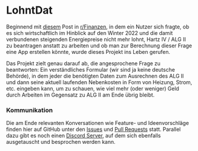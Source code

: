 # LohntDat

Beginnend mit [diesem](https://www.reddit.com/r/Finanzen/comments/wihglw/app_hartziv_oder_arbeiten/) Post in [r/Finanzen](https://www.reddit.com/r/Finanzen/),
in dem ein Nutzer sich fragte, ob es sich wirtschaftlich im Hinblick auf den Winter 2022 und die damit verbundenen steigenden Energiepreise nicht mehr lohnt,
Hartz IV / ALG II zu beantragen anstatt zu arbeiten und ob man zur Berechnung dieser Frage eine App erstellen könnte, wurde dieses Projekt ins Leben gerufen.

Das Projekt zielt genau darauf ab, die angesprochene Frage zu beantworten: Ein verständliches Formular (wir sind ja keine deutsche Behörde),
in dem jeder die benötigten Daten zum Ausrechnen des ALG II und dann seine aktuell laufenden Nebenkosten in Form von Heizung, Strom, etc. eingeben kann,
um zu schauen, wie viel mehr (oder weniger) Geld durch Arbeiten im Gegensatz zu ALG II am Ende übrig bleibt.

### Kommunikation
Die am Ende relevanten Konversationen wie Feature- und Ideenvorschläge finden hier auf GitHub unter den [Issues](https://github.com/Hartz-Arbeit/LohntDat/issues) und [Pull Requests](https://github.com/Hartz-Arbeit/LohntDat/pulls) statt.
Parallel dazu gibt es noch einen [Discord Server](https://discord.gg/WmAFEJffuK), auf dem sich ebenfalls ausgetauscht und besprochen werden kann.
